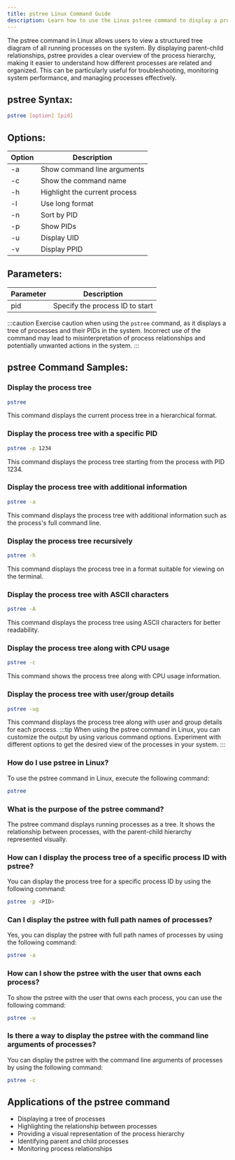 ```yaml
---
title: pstree Linux Command Guide
description: Learn how to use the Linux pstree command to display a process tree in a structured format. Easily visualize the hierarchy of processes running on your system.
---
```


The pstree command in Linux allows users to view a structured tree diagram of all running processes on the system. By displaying parent-child relationships, pstree provides a clear overview of the process hierarchy, making it easier to understand how different processes are related and organized. This can be particularly useful for troubleshooting, monitoring system performance, and managing processes effectively.
## pstree Syntax:
```bash
pstree [option] [pid]
```
## Options:
| Option | Description                      |
|--------|----------------------------------|
| -a     | Show command line arguments      |
| -c     | Show the command name            |
| -h     | Highlight the current process    |
| -l     | Use long format                  |
| -n     | Sort by PID                      |
| -p     | Show PIDs                        |
| -u     | Display UID                      |
| -v     | Display PPID                      |

## Parameters:
| Parameter | Description                     |
|-----------|---------------------------------|
| pid       | Specify the process ID to start | 

:::caution
Exercise caution when using the `pstree` command, as it displays a tree of processes and their PIDs in the system. Incorrect use of the command may lead to misinterpretation of process relationships and potentially unwanted actions in the system.
:::
## pstree Command Samples:
### Display the process tree
```bash
pstree
```
This command displays the current process tree in a hierarchical format.

### Display the process tree with a specific PID
```bash
pstree -p 1234
```
This command displays the process tree starting from the process with PID 1234.

### Display the process tree with additional information
```bash
pstree -a
```
This command displays the process tree with additional information such as the process's full command line.

### Display the process tree recursively
```bash
pstree -h
```
This command displays the process tree in a format suitable for viewing on the terminal.

### Display the process tree with ASCII characters
```bash
pstree -A
```
This command displays the process tree using ASCII characters for better readability.

### Display the process tree along with CPU usage
```bash
pstree -c
```
This command shows the process tree along with CPU usage information.

### Display the process tree with user/group details
```bash
pstree -ug
```
This command displays the process tree along with user and group details for each process.
:::tip
When using the pstree command in Linux, you can customize the output by using various command options. Experiment with different options to get the desired view of the processes in your system.
:::

### How do I use pstree in Linux?
To use the pstree command in Linux, execute the following command:
```bash
pstree
```

### What is the purpose of the pstree command?
The pstree command displays running processes as a tree. It shows the relationship between processes, with the parent-child hierarchy represented visually.

### How can I display the process tree of a specific process ID with pstree?
You can display the process tree for a specific process ID by using the following command:
```bash
pstree -p <PID>
```

### Can I display the pstree with full path names of processes?
Yes, you can display the pstree with full path names of processes by using the following command:
```bash
pstree -a
```

### How can I show the pstree with the user that owns each process?
To show the pstree with the user that owns each process, you can use the following command:
```bash
pstree -u
```

### Is there a way to display the pstree with the command line arguments of processes?
You can display the pstree with the command line arguments of processes by using the following command:
```bash
pstree -c
```

## Applications of the pstree command

- Displaying a tree of processes
- Highlighting the relationship between processes
- Providing a visual representation of the process hierarchy
- Identifying parent and child processes
- Monitoring process relationships